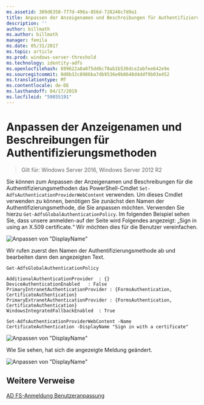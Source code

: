 ```yaml
---
ms.assetid: 309d6358-777d-496a-856d-728246c7d9a1
title: Anpassen der Anzeigenamen und Beschreibungen für Authentifizierungsmethoden
description: ''
author: billmath
ms.author: billmath
manager: femila
ms.date: 05/31/2017
ms.topic: article
ms.prod: windows-server-threshold
ms.technology: identity-adfs
ms.openlocfilehash: 699622a8a075dd6c78ab1b536dce2abfee642e9e
ms.sourcegitcommit: 0d0b32c8986ba7db9536e0b8648d4ddf9b03e452
ms.translationtype: MT
ms.contentlocale: de-DE
ms.lasthandoff: 04/17/2019
ms.locfileid: "59855191"
---
```

# <a name="customize-the-display-names-and-descriptions-for-authentication-methods"></a>Anpassen der Anzeigenamen und Beschreibungen für Authentifizierungsmethoden 

>Gilt für: Windows Server 2016, Windows Server 2012 R2

Sie können zum Anpassen der Anzeigenamen und Beschreibungen für die Authentifizierungsmethoden das PowerShell-Cmdlet `Set-AdfsAuthenticationProviderWebContent` verwenden.  Um dieses Cmdlet verwenden zu können, benötigen Sie zunächst den Namen der Authentifizierungsmethode, die Sie anpassen möchten.  Verwenden Sie hierzu `Get-AdfsGlobalAuthenticationPolicy`.  Im folgenden Beispiel sehen Sie, dass unsere anmelden\-auf der Seite wird Folgendes angezeigt:  „Sign in using an X.509 certificate.“  Wir möchten dies für die Benutzer vereinfachen.  
  
![Anpassen von "DisplayName"](media/AD-FS-user-sign-in-customization/ADFS_Customize_Update1.PNG)  
  
Wir rufen zuerst den Namen der Authentifizierungsmethode ab und bearbeiten dann den angezeigten Text.  
  
 
    Get-AdfsGlobalAuthenticationPolicy  
      
    AdditionalAuthenticationProvider  : {}  
    DeviceAuthenticationEnabled   : False  
    PrimaryIntranetAuthenticationProvider : {FormsAuthentication, CertificateAuthentication}  
    PrimaryExtranetAuthenticationProvider : {FormsAuthentication, CertificateAuthentication}  
    WindowsIntegratedFallbackEnabled  : True  
      
    Set-AdfsAuthenticationProviderWebContent -Name CertificateAuthentication -DisplayName "Sign in with a certificate"  
  
  
![Anpassen von "DisplayName"](media/AD-FS-user-sign-in-customization/ADFS_Customize_Update2.PNG)  
  
Wie Sie sehen, hat sich die angezeigte Meldung geändert.  
  
![Anpassen von "DisplayName"](media/AD-FS-user-sign-in-customization/ADFS_Customize_Update3.PNG)  

## <a name="additional-references"></a>Weitere Verweise 
[AD FS-Anmeldung Benutzeranpassung](AD-FS-user-sign-in-customization.md) 
